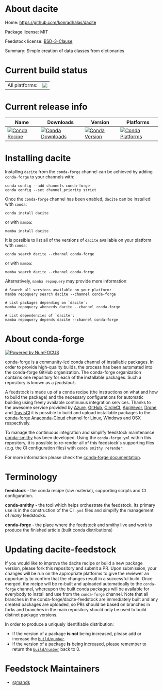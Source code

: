 About dacite
============

Home: https://github.com/konradhalas/dacite

Package license: MIT

Feedstock license: [BSD-3-Clause](https://github.com/conda-forge/dacite-feedstock/blob/main/LICENSE.txt)

Summary: Simple creation of data classes from dictionaries.

Current build status
====================


<table><tr><td>All platforms:</td>
    <td>
      <a href="https://dev.azure.com/conda-forge/feedstock-builds/_build/latest?definitionId=10208&branchName=main">
        <img src="https://dev.azure.com/conda-forge/feedstock-builds/_apis/build/status/dacite-feedstock?branchName=main">
      </a>
    </td>
  </tr>
</table>

Current release info
====================

| Name | Downloads | Version | Platforms |
| --- | --- | --- | --- |
| [![Conda Recipe](https://img.shields.io/badge/recipe-dacite-green.svg)](https://anaconda.org/conda-forge/dacite) | [![Conda Downloads](https://img.shields.io/conda/dn/conda-forge/dacite.svg)](https://anaconda.org/conda-forge/dacite) | [![Conda Version](https://img.shields.io/conda/vn/conda-forge/dacite.svg)](https://anaconda.org/conda-forge/dacite) | [![Conda Platforms](https://img.shields.io/conda/pn/conda-forge/dacite.svg)](https://anaconda.org/conda-forge/dacite) |

Installing dacite
=================

Installing `dacite` from the `conda-forge` channel can be achieved by adding `conda-forge` to your channels with:

```
conda config --add channels conda-forge
conda config --set channel_priority strict
```

Once the `conda-forge` channel has been enabled, `dacite` can be installed with `conda`:

```
conda install dacite
```

or with `mamba`:

```
mamba install dacite
```

It is possible to list all of the versions of `dacite` available on your platform with `conda`:

```
conda search dacite --channel conda-forge
```

or with `mamba`:

```
mamba search dacite --channel conda-forge
```

Alternatively, `mamba repoquery` may provide more information:

```
# Search all versions available on your platform:
mamba repoquery search dacite --channel conda-forge

# List packages depending on `dacite`:
mamba repoquery whoneeds dacite --channel conda-forge

# List dependencies of `dacite`:
mamba repoquery depends dacite --channel conda-forge
```


About conda-forge
=================

[![Powered by
NumFOCUS](https://img.shields.io/badge/powered%20by-NumFOCUS-orange.svg?style=flat&colorA=E1523D&colorB=007D8A)](https://numfocus.org)

conda-forge is a community-led conda channel of installable packages.
In order to provide high-quality builds, the process has been automated into the
conda-forge GitHub organization. The conda-forge organization contains one repository
for each of the installable packages. Such a repository is known as a *feedstock*.

A feedstock is made up of a conda recipe (the instructions on what and how to build
the package) and the necessary configurations for automatic building using freely
available continuous integration services. Thanks to the awesome service provided by
[Azure](https://azure.microsoft.com/en-us/services/devops/), [GitHub](https://github.com/),
[CircleCI](https://circleci.com/), [AppVeyor](https://www.appveyor.com/),
[Drone](https://cloud.drone.io/welcome), and [TravisCI](https://travis-ci.com/)
it is possible to build and upload installable packages to the
[conda-forge](https://anaconda.org/conda-forge) [Anaconda-Cloud](https://anaconda.org/)
channel for Linux, Windows and OSX respectively.

To manage the continuous integration and simplify feedstock maintenance
[conda-smithy](https://github.com/conda-forge/conda-smithy) has been developed.
Using the ``conda-forge.yml`` within this repository, it is possible to re-render all of
this feedstock's supporting files (e.g. the CI configuration files) with ``conda smithy rerender``.

For more information please check the [conda-forge documentation](https://conda-forge.org/docs/).

Terminology
===========

**feedstock** - the conda recipe (raw material), supporting scripts and CI configuration.

**conda-smithy** - the tool which helps orchestrate the feedstock.
                   Its primary use is in the construction of the CI ``.yml`` files
                   and simplify the management of *many* feedstocks.

**conda-forge** - the place where the feedstock and smithy live and work to
                  produce the finished article (built conda distributions)


Updating dacite-feedstock
=========================

If you would like to improve the dacite recipe or build a new
package version, please fork this repository and submit a PR. Upon submission,
your changes will be run on the appropriate platforms to give the reviewer an
opportunity to confirm that the changes result in a successful build. Once
merged, the recipe will be re-built and uploaded automatically to the
`conda-forge` channel, whereupon the built conda packages will be available for
everybody to install and use from the `conda-forge` channel.
Note that all branches in the conda-forge/dacite-feedstock are
immediately built and any created packages are uploaded, so PRs should be based
on branches in forks and branches in the main repository should only be used to
build distinct package versions.

In order to produce a uniquely identifiable distribution:
 * If the version of a package **is not** being increased, please add or increase
   the [``build/number``](https://docs.conda.io/projects/conda-build/en/latest/resources/define-metadata.html#build-number-and-string).
 * If the version of a package **is** being increased, please remember to return
   the [``build/number``](https://docs.conda.io/projects/conda-build/en/latest/resources/define-metadata.html#build-number-and-string)
   back to 0.

Feedstock Maintainers
=====================

* [@mands](https://github.com/mands/)

